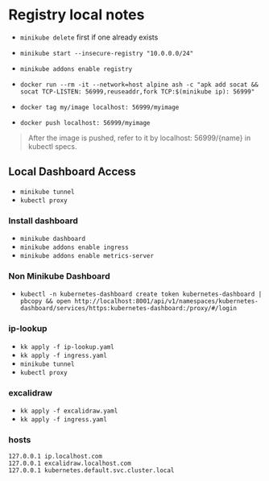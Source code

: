 # Registry local notes

- `minikube delete` first if one already exists
- `minikube start --insecure-registry "10.0.0.0/24"`

- `minikube addons enable registry`
- `docker run --rm -it --network=host alpine ash -c "apk add socat && socat TCP-LISTEN: 56999,reuseaddr,fork TCP:$(minikube ip): 56999"`
- `docker tag my/image localhost: 56999/myimage`
- `docker push localhost: 56999/myimage`

> After the image is pushed, refer to it by localhost: 56999/{name} in kubectl specs.

## Local Dashboard Access

- `minikube tunnel`
- `kubectl proxy`

### Install dashboard

- `minikube dashboard`
- `minikube addons enable ingress`
- `minikube addons enable metrics-server`

### Non Minikube Dashboard

- `kubectl -n kubernetes-dashboard create token kubernetes-dashboard | pbcopy && open http://localhost:8001/api/v1/namespaces/kubernetes-dashboard/services/https:kubernetes-dashboard:/proxy/#/login`

### ip-lookup

- `kk apply -f ip-lookup.yaml`
- `kk apply -f ingress.yaml`
- `minikube tunnel`
- `kubectl proxy`

### excalidraw

- `kk apply -f excalidraw.yaml`
- `kk apply -f ingress.yaml`

### hosts

```
127.0.0.1 ip.localhost.com 
127.0.0.1 excalidraw.localhost.com 
127.0.0.1 kubernetes.default.svc.cluster.local
```